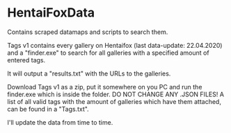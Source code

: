 # HentaiFoxData
Contains scraped datamaps and scripts to search them.

Tags v1 contains every gallery on Hentaifox (last data-update: 22.04.2020) and a "finder.exe" to search for all galleries with a specified amount of entered tags. 

It will output a "results.txt" with the URLs to the galleries.

Download Tags v1 as a zip, put it somewhere on you PC and run the finder.exe which is inside the folder. DO NOT CHANGE ANY .JSON FILES!
A list of all valid tags with the amount of galleries which have them attached, can be found in a "Tags.txt".

I'll update the data from time to time.
